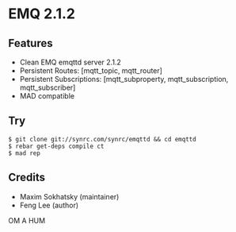 EMQ 2.1.2
=========

Features
--------

* Clean EMQ emqttd server 2.1.2
* Persistent Routes: [mqtt_topic, mqtt_router]
* Persistent Subscriptions: [mqtt_subproperty, mqtt_subscription, mqtt_subscriber]
* MAD compatible

Try
---

```shell
$ git clone git://synrc.com/synrc/emqttd && cd emqttd
$ rebar get-deps compile ct
$ mad rep
```

Credits
-------

* Maxim Sokhatsky (maintainer)
* Feng Lee (author)

OM A HUM
